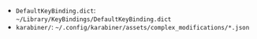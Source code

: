 - `DefaultKeyBinding.dict`: `~/Library/KeyBindings/DefaultKeyBinding.dict`
- `karabiner/`: `~/.config/karabiner/assets/complex_modifications/*.json`
